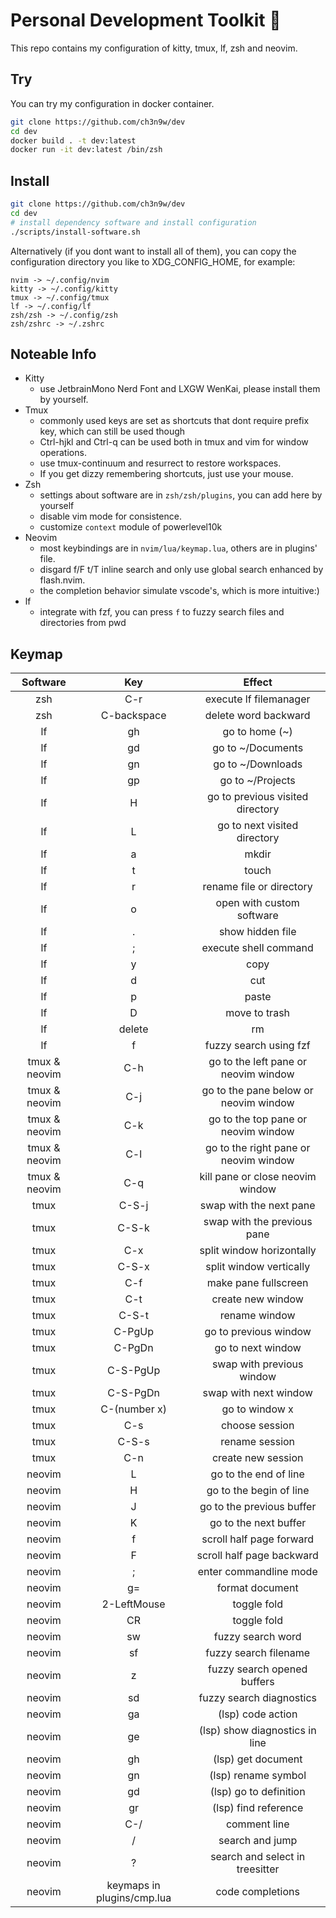 # Personal Development Toolkit 📡

This repo contains my configuration of kitty, tmux, lf, zsh and neovim.

## Try

You can try my configuration in docker container.

```bash
git clone https://github.com/ch3n9w/dev
cd dev
docker build . -t dev:latest
docker run -it dev:latest /bin/zsh
```

## Install

```bash
git clone https://github.com/ch3n9w/dev
cd dev
# install dependency software and install configuration
./scripts/install-software.sh
```

Alternatively (if you dont want to install all of them), you can copy the configuration directory you like to XDG_CONFIG_HOME, for example:

```
nvim -> ~/.config/nvim
kitty -> ~/.config/kitty
tmux -> ~/.config/tmux
lf -> ~/.config/lf
zsh/zsh -> ~/.config/zsh
zsh/zshrc -> ~/.zshrc
```

## Noteable Info

- Kitty
  - use JetbrainMono Nerd Font and LXGW WenKai, please install them by yourself.
- Tmux
  - commonly used keys are set as shortcuts that dont require prefix key, which can still be used though
  - Ctrl-hjkl and Ctrl-q can be used both in tmux and vim for window operations.
  - use tmux-continuum and resurrect to restore workspaces.
  - If you get dizzy remembering shortcuts, just use your mouse.
- Zsh
  - settings about software are in `zsh/zsh/plugins`, you can add here by yourself
  - disable vim mode for consistence.
  - customize `context` module of powerlevel10k
- Neovim
  - most keybindings are in `nvim/lua/keymap.lua`, others are in plugins' file.
  - disgard f/F t/T inline search and only use global search enhanced by flash.nvim.
  - the completion behavior simulate vscode's, which is more intuitive:)
- lf
  - integrate with fzf, you can press `f` to fuzzy search files and directories from pwd

## Keymap

|   Software    |            Key             |                Effect                 |
| :-----------: | :------------------------: | :-----------------------------------: |
|      zsh      |            C-r             |        execute lf filemanager         |
|      zsh      |        C-backspace         |         delete word backward          |
|      lf       |             gh             |            go to home (~)             |
|      lf       |             gd             |           go to ~/Documents           |
|      lf       |             gn             |           go to ~/Downloads           |
|      lf       |             gp             |           go to ~/Projects            |
|      lf       |             H              |   go to previous visited directory    |
|      lf       |             L              |     go to next visited directory      |
|      lf       |             a              |                 mkdir                 |
|      lf       |             t              |                 touch                 |
|      lf       |             r              |       rename file or directory        |
|      lf       |             o              |       open with custom software       |
|      lf       |             .              |           show hidden file            |
|      lf       |             ;              |         execute shell command         |
|      lf       |             y              |                 copy                  |
|      lf       |             d              |                  cut                  |
|      lf       |             p              |                 paste                 |
|      lf       |             D              |             move to trash             |
|      lf       |           delete           |                  rm                   |
|      lf       |             f              |        fuzzy search using fzf         |
| tmux & neovim |            C-h             | go to the left pane or neovim window  |
| tmux & neovim |            C-j             | go to the pane below or neovim window |
| tmux & neovim |            C-k             |  go to the top pane or neovim window  |
| tmux & neovim |            C-l             | go to the right pane or neovim window |
| tmux & neovim |            C-q             |   kill pane or close neovim window    |
|     tmux      |           C-S-j            |        swap with the next pane        |
|     tmux      |           C-S-k            |      swap with the previous pane      |
|     tmux      |            C-x             |       split window horizontally       |
|     tmux      |           C-S-x            |        split window vertically        |
|     tmux      |            C-f             |         make pane fullscreen          |
|     tmux      |            C-t             |           create new window           |
|     tmux      |           C-S-t            |             rename window             |
|     tmux      |           C-PgUp           |         go to previous window         |
|     tmux      |           C-PgDn           |           go to next window           |
|     tmux      |          C-S-PgUp          |       swap with previous window       |
|     tmux      |          C-S-PgDn          |         swap with next window         |
|     tmux      |        C-(number x)        |            go to window x             |
|     tmux      |            C-s             |            choose session             |
|     tmux      |           C-S-s            |            rename session             |
|     tmux      |            C-n             |          create new session           |
|    neovim     |             L              |         go to the end of line         |
|    neovim     |             H              |        go to the begin of line        |
|    neovim     |             J              |       go to the previous buffer       |
|    neovim     |             K              |         go to the next buffer         |
|    neovim     |             f              |       scroll half page forward        |
|    neovim     |             F              |       scroll half page backward       |
|    neovim     |             ;              |        enter commandline mode         |
|    neovim     |             g=             |            format document            |
|    neovim     |        2-LeftMouse         |              toggle fold              |
|    neovim     |             CR             |              toggle fold              |
|    neovim     |             sw             |           fuzzy search word           |
|    neovim     |             sf             |         fuzzy search filename         |
|    neovim     |             z              |      fuzzy search opened buffers      |
|    neovim     |             sd             |       fuzzy search diagnostics        |
|    neovim     |             ga             |           (lsp) code action           |
|    neovim     |             ge             |    (lsp) show diagnostics in line     |
|    neovim     |             gh             |          (lsp) get document           |
|    neovim     |             gn             |          (lsp) rename symbol          |
|    neovim     |             gd             |        (lsp) go to definition         |
|    neovim     |             gr             |         (lsp) find reference          |
|    neovim     |            C-/             |             comment line              |
|    neovim     |             /              |            search and jump            |
|    neovim     |             ?              |    search and select in treesitter    |
|    neovim     | keymaps in plugins/cmp.lua |           code completions            |
